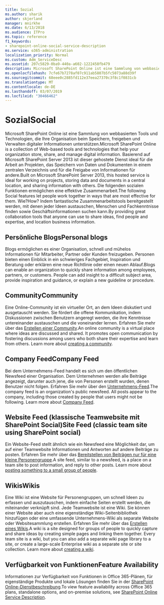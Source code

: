 ```yaml
---
title: Sozial
ms.author: sharik
author: skjerland
manager: mnirkhe
ms.date: 6/13/2018
ms.audience: ITPro
ms.topic: reference
f1_keywords:
- sharepoint-online-social-service-description
ms.service: o365-administration
localization_priority: Normal
ms.custom: Adm_ServiceDesc
ms.assetid: 207c5829-0ba9-440a-a602-1222458fb479
description: Microsoft SharePoint Online ist eine Sammlung von webbasierten Tools und Technologien, die Ihre Organisation beim Speichern, freigeben und Verwalten digitaler Informationen unterstützen. Basierend auf Microsoft SharePoint Server 2013 ist dieser gehostete Dienst ideal für die Arbeit an Projekten, das Speichern von Daten und Dokumenten in einem zentralen Verzeichnis und für die Freigabe von Informationen für andere. Die folgenden sozialen Funktionen ermöglichen eine effektive Zusammenarbeit. Wie? Indem fantastische Zusammenarbeitstools bereitgestellt werden, mit denen jeder Ideen austauschen, Menschen und Fachkenntnisse finden sowie Geschäftsinformationen suchen kann.
ms.openlocfilehash: 7cfe67b7278af07c911ab5807b5fc5073a88d39f
ms.sourcegitcommit: 68eee0c2885fd112e37eea27370c3f8c1f0831cb
ms.translationtype: MT
ms.contentlocale: de-DE
ms.lasthandoff: 03/07/2019
ms.locfileid: "30466462"
---
```

# <a name="social"></a><span data-ttu-id="5b7aa-107">Sozial</span><span class="sxs-lookup"><span data-stu-id="5b7aa-107">Social</span></span>

<span data-ttu-id="5b7aa-108">Microsoft SharePoint Online ist eine Sammlung von webbasierten Tools und Technologien, die Ihre Organisation beim Speichern, freigeben und Verwalten digitaler Informationen unterstützen.</span><span class="sxs-lookup"><span data-stu-id="5b7aa-108">Microsoft SharePoint Online is a collection of Web-based tools and technologies that help your organization store, share, and manage digital information.</span></span> <span data-ttu-id="5b7aa-109">Basierend auf Microsoft SharePoint Server 2013 ist dieser gehostete Dienst ideal für die Arbeit an Projekten, das Speichern von Daten und Dokumenten in einem zentralen Verzeichnis und für die Freigabe von Informationen für andere.</span><span class="sxs-lookup"><span data-stu-id="5b7aa-109">Built on Microsoft SharePoint Server 2013, this hosted service is ideal for working on projects, storing data and documents in a central location, and sharing information with others.</span></span> <span data-ttu-id="5b7aa-110">Die folgenden sozialen Funktionen ermöglichen eine effektive Zusammenarbeit.</span><span class="sxs-lookup"><span data-stu-id="5b7aa-110">The following Social features let people work together in ways that are most effective for them.</span></span> <span data-ttu-id="5b7aa-111">Wie?</span><span class="sxs-lookup"><span data-stu-id="5b7aa-111">How?</span></span> <span data-ttu-id="5b7aa-112">Indem fantastische Zusammenarbeitstools bereitgestellt werden, mit denen jeder Ideen austauschen, Menschen und Fachkenntnisse finden sowie Geschäftsinformationen suchen kann.</span><span class="sxs-lookup"><span data-stu-id="5b7aa-112">By providing great collaboration tools that anyone can use to share ideas, find people and expertise, and location business information.</span></span> 
  
## <a name="personal-blogs"></a><span data-ttu-id="5b7aa-113">Persönliche Blogs</span><span class="sxs-lookup"><span data-stu-id="5b7aa-113">Personal blogs</span></span>
<span data-ttu-id="5b7aa-114"><a name="bkmk_Blogs"> </a></span><span class="sxs-lookup"><span data-stu-id="5b7aa-114"></span></span>

<span data-ttu-id="5b7aa-p103">Blogs ermöglichen es einer Organisation, schnell und mühelos Informationen für Mitarbeiter, Partner oder Kunden freizugeben. Personen bieten einen Einblick in ein schwieriges Fachgebiet, Inspiration und Beratung oder erklären eine neue Richtlinie oder einen neuen Ablauf.</span><span class="sxs-lookup"><span data-stu-id="5b7aa-p103">Blogs can enable an organization to quickly share information among employees, partners, or customers. People can add insight to a difficult subject area, provide inspiration and guidance, or explain a new guideline or procedure.</span></span>
  
## <a name="community"></a><span data-ttu-id="5b7aa-117">Community</span><span class="sxs-lookup"><span data-stu-id="5b7aa-117">Community</span></span>
<span data-ttu-id="5b7aa-118"><a name="bkmk_Community"> </a></span><span class="sxs-lookup"><span data-stu-id="5b7aa-118"></span></span>

<span data-ttu-id="5b7aa-p104">Eine Online-Community ist ein virtueller Ort, an dem Ideen diskutiert und ausgetauscht werden. Sie fördert die offene Kommunikation, indem Diskussionen zwischen Benutzern angeregt werden, die ihre Kenntnisse untereinander austauschen und die voneinander lernen. Erfahren Sie mehr über das [Erstellen einer Community](https://go.microsoft.com/fwlink/p/?LinkId=271061).</span><span class="sxs-lookup"><span data-stu-id="5b7aa-p104">An online community is a virtual place where ideas are discussed and shared. It promotes open communication by fostering discussions among users who both share their expertise and learn from others. Learn more about [creating a community](https://go.microsoft.com/fwlink/p/?LinkId=271061).</span></span>
  
## <a name="company-feed"></a><span data-ttu-id="5b7aa-122">Company Feed</span><span class="sxs-lookup"><span data-stu-id="5b7aa-122">Company Feed</span></span>
<span data-ttu-id="5b7aa-123"><a name="bkmk_CompanyFeed"> </a></span><span class="sxs-lookup"><span data-stu-id="5b7aa-123"></span></span>

<span data-ttu-id="5b7aa-p105">Bei dem Unternehmens-Feed handelt es sich um den öffentlichen Newsfeed einer Organisation. Dem Unternehmen werden alle Beiträge angezeigt, darunter auch jene, die von Personen erstellt wurden, denen Benutzer nicht folgen. Erfahren Sie mehr über den [Unternehmens-Feed](https://go.microsoft.com/fwlink/p/?LinkId=271062).</span><span class="sxs-lookup"><span data-stu-id="5b7aa-p105">The company feed is an organization's public newsfeed. All posts appear to the company, including those created by people that users might not be following. Learn more about [Company Feed](https://go.microsoft.com/fwlink/p/?LinkId=271062).</span></span>
  
## <a name="site-feed-classic-team-site-using-sharepoint-social"></a><span data-ttu-id="5b7aa-127">Website Feed (klassische Teamwebsite mit SharePoint Social)</span><span class="sxs-lookup"><span data-stu-id="5b7aa-127">Site Feed (classic team site using SharePoint social)</span></span>
<span data-ttu-id="5b7aa-128"><a name="bkmk_SiteFeed"> </a></span><span class="sxs-lookup"><span data-stu-id="5b7aa-128"></span></span>

<span data-ttu-id="5b7aa-p106">Ein Website-Feed stellt ähnlich wie ein Newsfeed eine Möglichkeit dar, um auf einer Teamwebsite Informationen und Antworten auf andere Beiträge zu posten. Erfahren Sie mehr über das [Bereitstellen von Beiträgen nur für eine kleine Personengruppe](https://go.microsoft.com/fwlink/p/?LinkId=271071).</span><span class="sxs-lookup"><span data-stu-id="5b7aa-p106">A site feed, similar to a newsfeed, is a place on a team site to post information, and reply to other posts. Learn more about [posting something to a small group of people](https://go.microsoft.com/fwlink/p/?LinkId=271071).</span></span>
  
## <a name="wikis"></a><span data-ttu-id="5b7aa-131">Wikis</span><span class="sxs-lookup"><span data-stu-id="5b7aa-131">Wikis</span></span>
<span data-ttu-id="5b7aa-132"><a name="bkmk_Wikis"> </a></span><span class="sxs-lookup"><span data-stu-id="5b7aa-132"></span></span>

<span data-ttu-id="5b7aa-p107">Eine Wiki ist eine Website für Personengruppen, um schnell Ideen zu erfassen und auszutauschen, indem einfache Seiten erstellt werden, die miteinander verknüpft sind. Jede Teamwebsite ist eine Wiki. Sie können einer Website aber auch eine eigenständige Wiki-Seitenbibliothek hinzufügen oder eine umfassende Unternehmens-Wiki als separate Website oder Websitesammlung erstellen. Erfahren Sie mehr über das [Erstellen eines Wikis](https://go.microsoft.com/fwlink/p/?LinkId=271358).</span><span class="sxs-lookup"><span data-stu-id="5b7aa-p107">A wiki is a site designed for groups of people to quickly capture and share ideas by creating simple pages and linking them together. Every team site is a wiki, but you can also add a separate wiki page library to a site, or create a large-scale Enterprise wiki as a separate site or site collection. Learn more about [creating a wiki](https://go.microsoft.com/fwlink/p/?LinkId=271358).</span></span>
  
## <a name="feature-availability"></a><span data-ttu-id="5b7aa-136">Verfügbarkeit von Funktionen</span><span class="sxs-lookup"><span data-stu-id="5b7aa-136">Feature Availability</span></span>
<span data-ttu-id="5b7aa-137"><a name="bkmk_Wikis"> </a></span><span class="sxs-lookup"><span data-stu-id="5b7aa-137"></span></span>

<span data-ttu-id="5b7aa-138">Informationen zur Verfügbarkeit von Funktionen in Office 365-Plänen, für eigenständige Produkte und lokale Lösungen finden Sie in der [SharePoint Online-Dienstbeschreibung](sharepoint-online-service-description.md).</span><span class="sxs-lookup"><span data-stu-id="5b7aa-138">To view feature availability across Office 365 plans, standalone options, and on-premise solutions, see [SharePoint Online Service Description](sharepoint-online-service-description.md).</span></span>
  

